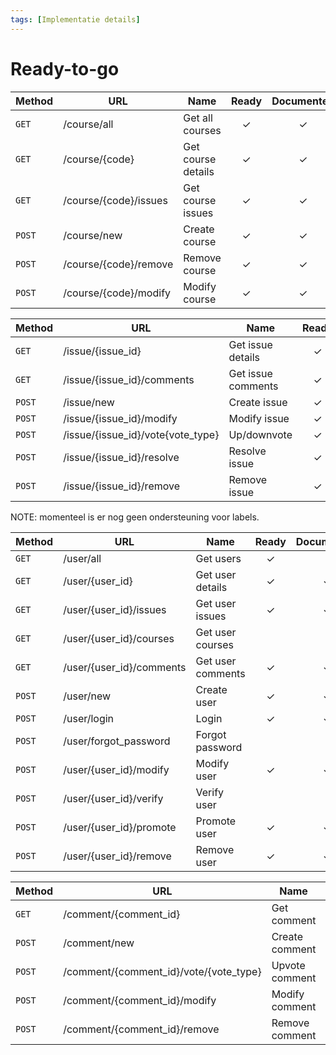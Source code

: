 ```yaml
---
tags: [Implementatie details]
---
```


# Ready-to-go

<!-- title: Course api-calls -->

| Method   | URL                        | Name              | Ready | Documented |
| -------- | -------------------------- | ----------------- | :---: | :-: |
| `GET`    | /course/all                | Get all courses   |   ✓   |  ✓  |
| `GET`    | /course/{code} | Get course details |   ✓   |   ✓  |
| `GET`    | /course/{code}/issues | Get course issues |   ✓   |  ✓  |
| `POST`   | /course/new                | Create course        |   ✓   |  ✓  |
| `POST`   | /course/{code}/remove | Remove course     |   ✓   |  ✓   |
| `POST`   | /course/{code}/modify | Modify course     |   ✓   |  ✓  |


<!-- title: Issue api-calls -->

| Method   | URL                       | Name              | Ready | Documented |
| -------- | ------------------------- | ----------------- | :---: | :-: |
| `GET`    | /issue/{issue_id}         | Get issue details |   ✓   |  ✓  |
| `GET`    | /issue/{issue_id}/comments  | Get issue comments |   ✓   |  ✓  |
| `POST`   | /issue/new                | Create issue      |   ✓   |  ✓  |
| `POST`   | /issue/{issue_id}/modify  | Modify issue      |   ✓   |  ✓  |
| `POST`   | /issue/{issue_id}/vote{vote_type}    | Up/downvote  |   ✓   |  ✓  |
| `POST`   | /issue/{issue_id}/resolve | Resolve issue     |   ✓   |  ✓  |
| `POST`   | /issue/{issue_id}/remove  | Remove issue      |   ✓   |  ✓  |

NOTE: momenteel is er nog geen ondersteuning voor labels.

<!-- title: User api-calls -->

| Method   | URL                    | Name             | Ready | Documented |
| -------- | ---------------------- | ---------------- | :---: | :-: |
| `GET`    | /user/all              | Get users      |   ✓   |     |
| `GET`    | /user/{user_id}        | Get user details |   ✓   |  ✓  |
| `GET`    | /user/{user_id}/issues | Get user issues  |   ✓   |  ✓  |
| `GET`    | /user/{user_id}/courses | Get user courses  |      |    |
| `GET`    | /user/{user_id}/comments | Get user comments  |   ✓   |  ✓   |
| `POST`   | /user/new              | Create user      |   ✓   |  ✓  |
| `POST`   | /user/login            | Login            |   ✓   |  ✓  |
| `POST`   | /user/forgot_password  | Forgot password  |       |     |
| `POST`   | /user/{user_id}/modify | Modify user      |   ✓   |  ✓  |
| `POST`   | /user/{user_id}/verify | Verify user      |       |     |
| `POST`   | /user/{user_id}/promote | Promote user    |   ✓   |  ✓  |
| `POST`   | /user/{user_id}/remove | Remove user      |   ✓   |  ✓  |


<!-- title: Comment api-calls -->

| Method   | URL                    | Name             | Ready | Documented |
| -------- | ---------------------- | ---------------- | :---: | :-: |
| `GET`    | /comment/{comment_id}        | Get comment      |   ✓   |  ✓  |
| `POST`   | /comment/new              | Create comment   |   ✓   |  ✓  |
| `POST`   | /comment/{comment_id}/vote/{vote_type}   | Upvote comment  |  ✓  |  ✓  |
| `POST`   | /comment/{comment_id}/modify | Modify comment   |   ✓   |  ✓  |
| `POST`   | /comment/{comment_id}/remove | Remove comment   |   ✓   |  ✓  |